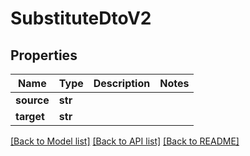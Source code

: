 # SubstituteDtoV2

## Properties
Name | Type | Description | Notes
------------ | ------------- | ------------- | -------------
**source** | **str** |  | 
**target** | **str** |  | 

[[Back to Model list]](../README.md#documentation-for-models) [[Back to API list]](../README.md#documentation-for-api-endpoints) [[Back to README]](../README.md)

